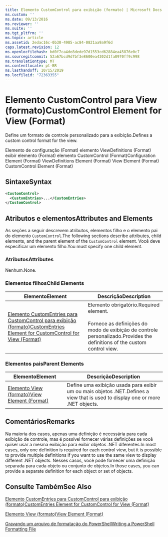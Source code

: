 ```yaml
---
title: Elemento CustomControl para exibição (formato) | Microsoft Docs
ms.custom: ''
ms.date: 09/13/2016
ms.reviewer: ''
ms.suite: ''
ms.tgt_pltfrm: ''
ms.topic: article
ms.assetid: 2edac16c-0b30-4985-ac84-0821aa9a9f6d
caps.latest.revision: 12
ms.openlocfilehash: bd0f7ca4de8dede97d1553cd62884ea45876e0c7
ms.sourcegitcommit: 52a67bcd9d7bf3e8600ea4302d1fa8970ff9c998
ms.translationtype: MT
ms.contentlocale: pt-BR
ms.lasthandoff: 10/15/2019
ms.locfileid: "72363355"
---
```

# <a name="customcontrol-element-for-view-format"></a><span data-ttu-id="bdcf1-102">Elemento CustomControl para View (formato)</span><span class="sxs-lookup"><span data-stu-id="bdcf1-102">CustomControl Element for View (Format)</span></span>

<span data-ttu-id="bdcf1-103">Define um formato de controle personalizado para a exibição.</span><span class="sxs-lookup"><span data-stu-id="bdcf1-103">Defines a custom control format for the view.</span></span>

<span data-ttu-id="bdcf1-104">Elemento de configuração (Format) elemento ViewDefinitions (Format) exibir elemento (Format) elemento CustomControl (Format)</span><span class="sxs-lookup"><span data-stu-id="bdcf1-104">Configuration Element (Format) ViewDefinitions Element (Format) View Element (Format) CustomControl Element (Format)</span></span>

## <a name="syntax"></a><span data-ttu-id="bdcf1-105">Sintaxe</span><span class="sxs-lookup"><span data-stu-id="bdcf1-105">Syntax</span></span>

```xml
<CustomControl>
  <CustomEntries>...</CustomEntries>
</CustomControl>
```

## <a name="attributes-and-elements"></a><span data-ttu-id="bdcf1-106">Atributos e elementos</span><span class="sxs-lookup"><span data-stu-id="bdcf1-106">Attributes and Elements</span></span>

<span data-ttu-id="bdcf1-107">As seções a seguir descrevem atributos, elementos filho e o elemento pai do elemento `CustomControl`.</span><span class="sxs-lookup"><span data-stu-id="bdcf1-107">The following sections describe attributes, child elements, and the parent element of the `CustomControl` element.</span></span> <span data-ttu-id="bdcf1-108">Você deve especificar um elemento filho.</span><span class="sxs-lookup"><span data-stu-id="bdcf1-108">You must specify one child element.</span></span>

### <a name="attributes"></a><span data-ttu-id="bdcf1-109">Atributos</span><span class="sxs-lookup"><span data-stu-id="bdcf1-109">Attributes</span></span>

<span data-ttu-id="bdcf1-110">Nenhum.</span><span class="sxs-lookup"><span data-stu-id="bdcf1-110">None.</span></span>

### <a name="child-elements"></a><span data-ttu-id="bdcf1-111">Elementos filhos</span><span class="sxs-lookup"><span data-stu-id="bdcf1-111">Child Elements</span></span>

|<span data-ttu-id="bdcf1-112">Elemento</span><span class="sxs-lookup"><span data-stu-id="bdcf1-112">Element</span></span>|<span data-ttu-id="bdcf1-113">Descrição</span><span class="sxs-lookup"><span data-stu-id="bdcf1-113">Description</span></span>|
|-------------|-----------------|
|[<span data-ttu-id="bdcf1-114">Elemento CustomEntries para CustomControl para exibição (formato)</span><span class="sxs-lookup"><span data-stu-id="bdcf1-114">CustomEntries Element for CustomControl for View (Format)</span></span>](./customentries-element-for-customcontrol-for-view-format.md)|<span data-ttu-id="bdcf1-115">Elemento obrigatório.</span><span class="sxs-lookup"><span data-stu-id="bdcf1-115">Required element.</span></span><br /><br /> <span data-ttu-id="bdcf1-116">Fornece as definições do modo de exibição de controle personalizado.</span><span class="sxs-lookup"><span data-stu-id="bdcf1-116">Provides the definitions of the custom control view.</span></span>|

### <a name="parent-elements"></a><span data-ttu-id="bdcf1-117">Elementos pais</span><span class="sxs-lookup"><span data-stu-id="bdcf1-117">Parent Elements</span></span>

|<span data-ttu-id="bdcf1-118">Elemento</span><span class="sxs-lookup"><span data-stu-id="bdcf1-118">Element</span></span>|<span data-ttu-id="bdcf1-119">Descrição</span><span class="sxs-lookup"><span data-stu-id="bdcf1-119">Description</span></span>|
|-------------|-----------------|
|[<span data-ttu-id="bdcf1-120">Elemento View (formato)</span><span class="sxs-lookup"><span data-stu-id="bdcf1-120">View Element (Format)</span></span>](./view-element-format.md)|<span data-ttu-id="bdcf1-121">Define uma exibição usada para exibir um ou mais objetos .NET.</span><span class="sxs-lookup"><span data-stu-id="bdcf1-121">Defines a view that is used to display one or more .NET objects.</span></span>|

## <a name="remarks"></a><span data-ttu-id="bdcf1-122">Comentários</span><span class="sxs-lookup"><span data-stu-id="bdcf1-122">Remarks</span></span>

<span data-ttu-id="bdcf1-123">Na maioria dos casos, apenas uma definição é necessária para cada exibição de controle, mas é possível fornecer várias definições se você quiser usar a mesma exibição para exibir objetos .NET diferentes.</span><span class="sxs-lookup"><span data-stu-id="bdcf1-123">In most cases, only one definition is required for each control view, but it is possible to provide multiple definitions if you want to use the same view to display different .NET objects.</span></span> <span data-ttu-id="bdcf1-124">Nesses casos, você pode fornecer uma definição separada para cada objeto ou conjunto de objetos.</span><span class="sxs-lookup"><span data-stu-id="bdcf1-124">In those cases, you can provide a separate definition for each object or set of objects.</span></span>

## <a name="see-also"></a><span data-ttu-id="bdcf1-125">Consulte Também</span><span class="sxs-lookup"><span data-stu-id="bdcf1-125">See Also</span></span>

[<span data-ttu-id="bdcf1-126">Elemento CustomEntries para CustomControl para exibição (formato)</span><span class="sxs-lookup"><span data-stu-id="bdcf1-126">CustomEntries Element for CustomControl for View (Format)</span></span>](./customentries-element-for-customcontrol-for-view-format.md)

[<span data-ttu-id="bdcf1-127">Elemento View (formato)</span><span class="sxs-lookup"><span data-stu-id="bdcf1-127">View Element (Format)</span></span>](./view-element-format.md)

[<span data-ttu-id="bdcf1-128">Gravando um arquivo de formatação do PowerShell</span><span class="sxs-lookup"><span data-stu-id="bdcf1-128">Writing a PowerShell Formatting File</span></span>](./writing-a-powershell-formatting-file.md)
